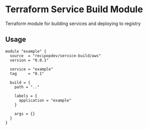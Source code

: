 # Terraform Service Build Module
Terraform module for building services and deploying to registry

## Usage

```hcl-terraform
module "example" {
  source  = "recipopdev/service-build/aws"
  version = "0.0.1"

  service = "example"
  tag     = "0.1"

  build = {
    path = ".."

    labels = {
      application = "example"
    }

    args = {}
  }
}
```